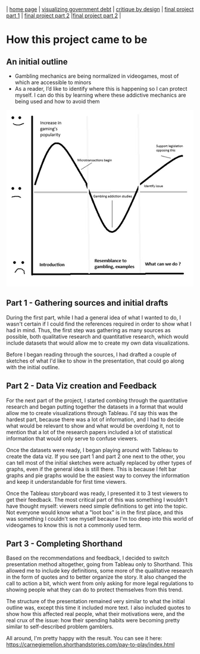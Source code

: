 | [home page](https://h-calderon.github.io/portfolio/) | [visualizing government debt](visualizing-government-debt.md) | [critique by design](critique-by-design.md) | [final project part 1](final-project-part-1.md) | [final project part 2](final-project-part-3.md) |[final project part 2](final-project-part-3.md) |

# How this project came to be

## An initial outline
* Gambling mechanics are being normalized in videogames, most of which are accessible to minors
* As a reader, I’d like to identify where this is happening so I can protect myself. I can do this by learning where these addictive mechanics are being used and how to avoid them

![storyboard](storyboard.jpg)
 
## Part 1 - Gathering sources and initial drafts

During the first part, while I had a general idea of what I wanted to do, I wasn't certain if I could find the references required in order to show what I had in mind. Thus, the first step was gathering as many sources as possible, both qualitative research and quantitative research, which would include datasets that would allow me to create my own data visualizations.

Before I began reading through the sources, I had drafted a couple of sketches of what I'd like to show in the presentation, that could go along with the initial outline.

## Part 2 - Data Viz creation and Feedback

For the next part of the project, I started combing through the quantitative research and began putting together the datasets in a format that would allow me to create visualizations through Tableau. I'd say this was the hardest part, because there was a lot of information, and I had to decide what would be relevant to show and what would be overdoing it, not to mention that a lot of the research papers included a lot of statistical information that would only serve to confuse viewers.

Once the datasets were ready, I began playing around with Tableau to create the data viz. If you see part 1 and part 2 one next to the other, you can tell most of the initial sketches were actually replaced by other types of graphs, even if the general idea is still there. This is because I felt bar graphs and pie graphs would be the easiest way to convey the information and keep it understandable for first time viewers.

Once the Tableau storyboard was ready, I presented it to 3 test viewers to get their feedback. The most critical part of this was something I wouldn't have thought myself: viewers need simple definitions to get into the topic. Not everyone would know what a "loot box" is in the first place, and this was something I couldn't see myself because I'm too deep into this world of videogames to know this is not a commonly used term.

## Part 3 - Completing Shorthand

Based on the recommendations and feedback, I decided to switch presentation method altogether, going from Tableau only to Shorthand. This allowed me to include key definitions, some more of the qualitative research in the form of quotes and to better organize the story. It also changed the call to action a bit, which went from only asking for more legal regulations to showing people what they can do to protect themselves from this trend.

The structure of the presentation remained very similar to what the initial outline was, except this time it included more text. I also included quotes to show how this affected real people, what their motivations were, and the real crux of the issue: how their spending habits were becoming pretty similar to self-described problem gamblers.

All around, I'm pretty happy with the result. You can see it here: https://carnegiemellon.shorthandstories.com/pay-to-play/index.html 
